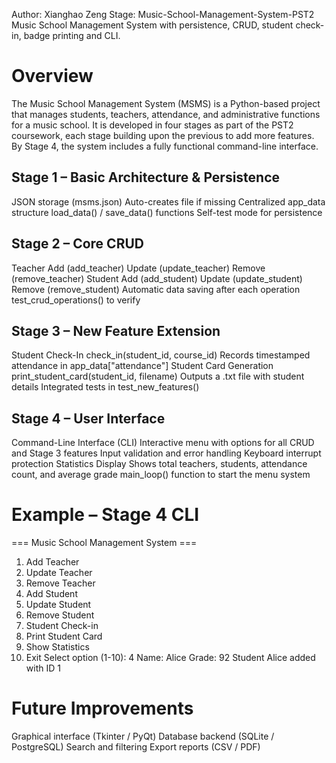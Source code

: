 Author: Xianghao Zeng
Stage: Music-School-Management-System-PST2
Music School Management System with persistence, CRUD, student check-in, badge printing and CLI.

# Overview

The Music School Management System (MSMS) is a Python-based project that manages students, teachers, attendance, and administrative functions for a music school.
It is developed in four stages as part of the PST2 coursework, each stage building upon the previous to add more features.
By Stage 4, the system includes a fully functional command-line interface.

## Stage 1 – Basic Architecture & Persistence
JSON storage (msms.json)
Auto-creates file if missing
Centralized app_data structure
load_data() / save_data() functions
Self-test mode for persistence

## Stage 2 – Core CRUD
Teacher
  Add (add_teacher)
  Update (update_teacher)
  Remove (remove_teacher)
Student
  Add (add_student)
  Update (update_student)
  Remove (remove_student)
Automatic data saving after each operation
test_crud_operations() to verify

## Stage 3 – New Feature Extension
Student Check-In
  check_in(student_id, course_id)
  Records timestamped attendance in app_data["attendance"]
Student Card Generation
  print_student_card(student_id, filename)
  Outputs a .txt file with student details
Integrated tests in test_new_features()

## Stage 4 – User Interface
Command-Line Interface (CLI)
  Interactive menu with options for all CRUD and Stage 3 features
  Input validation and error handling
  Keyboard interrupt protection
Statistics Display
  Shows total teachers, students, attendance count, and average grade
main_loop() function to start the menu system

# Example – Stage 4 CLI
=== Music School Management System ===
1. Add Teacher
2. Update Teacher
3. Remove Teacher
4. Add Student
5. Update Student
6. Remove Student
7. Student Check-in
8. Print Student Card
9. Show Statistics
10. Exit
Select option (1-10): 4
Name: Alice
Grade: 92
Student Alice added with ID 1

# Future Improvements
  Graphical interface (Tkinter / PyQt)
  Database backend (SQLite / PostgreSQL)
  Search and filtering
  Export reports (CSV / PDF)
